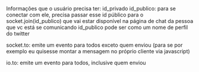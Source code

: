 Informações que o usuário precisa ter:
id_privado
id_publico: para se conectar com ele, precisa passar esse id público para o socket.join(id_publico) que vai estar disponível na página de chat da pessoa que vc está se comunicando
id_publico pode ser como um nome de perfil do twitter

socket.to: emite um evento para todos exceto quem enviou (para se por exemplo eu quisesse montar a mensagem no próprio cliente via javascript)

io.to: emite um evento para todos, inclusive quem enviou